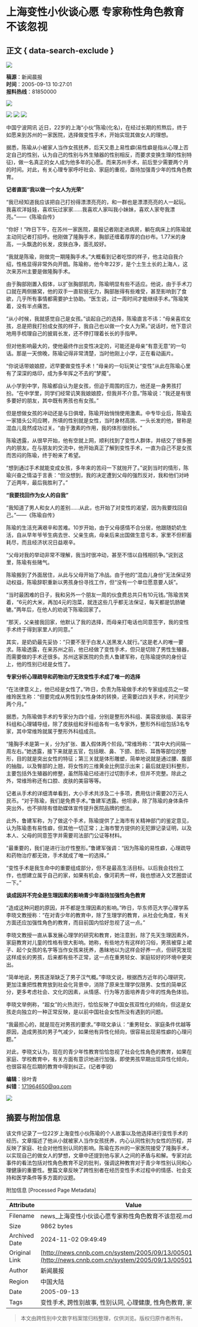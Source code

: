 # 上海变性小伙谈心愿 专家称性角色教育不该忽视

## 正文 { data-search-exclude }


![](http://news.cnnb.com.cn/packages/2015/images/1_2.jpg)

**稿源**：新闻晨报  
**时间**：2005-09-13 10:27:01  
**报料热线**：81850000

![](http://news.cnnb.com.cn/packages/2015/images/erweima.png)

![](http://news.cnnb.com.cn/packages/2015/images/1_14.jpg) ![](http://news.cnnb.com.cn/packages/2015/images/1_15.jpg) ![](http://news.cnnb.com.cn/packages/2015/images/1_16.png)

中国宁波网讯 近日，22岁的上海“小伙”陈瑜(化名)，在经过长期的煎熬后，终于如愿来到苏州的一家医院，选择做变性手术，开始实现其做女人的理想。

据悉，陈瑜从小被家人当作女孩抚养，后天又患上易性癖(易性癖是指从心理上否定自己的性别，认为自己的性别与外生殖器的性别相反，而要求变换生理的性别特征)，做一名真正的女人成为他多年的心愿。而来苏州手术，前后至少需要两个月的时间。对此，有关心理专家呼吁社会、家庭的重视，亟待加强青少年的性角色教育。

**记者直面“我以做一个女人为光荣”**

“我已经知道我应该把自己打扮得漂漂亮亮的，和一群也是漂漂亮亮的人一起玩。我喜欢洋娃娃，喜欢玩过家家……我喜欢人家叫我小妹妹，喜欢人家夸我漂亮。”——《陈瑜自传》

“你好！”昨日下午，在苏州一家医院，晨报记者刚走进病房，躺在病床上的陈瑜就主动同记者打招呼。他刚做了隆胸手术，胸部还缠着厚厚的白纱布。1.77米的身高，一头飘逸的长发，皮肤白净，面孔姣好。

“我就是陈瑜，刚做完一期隆胸手术。”大概看到记者吃惊的样子，他主动自我介绍，性格显得非常外向开朗。陈瑜称，他今年22岁，是个土生土长的上海人，这次来苏州主要是做隆胸手术。

由于胸部刚置入假体，以扩张胸部肌肉，陈瑜明显有些不适应。他说，由于手术刀口就在两侧腋窝，他的双手一直软弱无力，胸部胀得有些难受，甚至影响到了食欲，几乎所有事情都需要护士协助。“医生说，过一周时间才能继续手术。”陈瑜笑着，没有半点痛苦。

“从小时候，我就感觉自己是女孩。”谈起自己的选择，陈瑜直言不讳：“母亲喜欢女孩，总是把我打扮成女孩的样子，我自己也以做一个女人为荣。”说话时，他下意识地用手梳理自己的披肩长发，还不停打理着长长的手指甲。

但对他影响最大的，使他最终作出变性决定的，可能还是母亲“有意无意”的一句话。那是一天傍晚，陈瑜记得非常清楚，当时他刚上小学，正在看动画片。

“你说话带娘娘腔，迟早要做变性手术！”母亲的一句玩笑让“变性”从此在陈瑜心里有了深深的烙印，成为多年挥之不去的“梦魇”。

从小学到中学，陈瑜都自认为是女孩，但迫于周围的压力，他还是一身男孩打扮。“在中学里，同学们经常讥笑我娘娘腔，但我并不介意。”陈瑜说：“我还是有很多要好的朋友，其中既有男孩也有女孩。”

但是想做女孩的冲动还是与日俱增，陈瑜开始悄悄使用激素。中专毕业后，陈瑜去一家猎头公司应聘，所填的性别就是女性，当时身材高挑、一头长发的他，冒称是混血儿竟然成功过关。“由于激素的作用，我的体形很颀长。”

陈瑜透露，从很早开始，他有空就上网，顺利找到了变性人群体，并结交了很多圈内的朋友。在与朋友的交流中，他开始真正了解到变性手术，一直为自己不是女孩而苦闷的陈瑜，终于盼来了希望。

“想到通过手术就能变成女孩，多年来的苦闷一下就抛开了。”说到当时的情形，陈瑜兴奋之情溢于言表：“但没想到，我的决定遭到父母的强烈反对，我和他们对峙了近两年，最后我胜利了。”

**“我要找回作为女人的自我”**

“我知道了男人和女人的差别……从此，也开始了对变性的渴望，因为我要找回自己。”——《陈瑜自传》

陈瑜的生活充满艰辛和苦难。10岁开始，由于父母感情不合分居，他跟随奶奶生活，自从早年爷爷生病去世、父亲生病，母亲后来出国做生意亏本，家里不但积蓄耗尽，而且经济状况日益艰辛。

“父母对我的举动非常不理解，我当时很冲动，甚至不惜以自残相抗争。”说到这里，陈瑜有些赌气。

陈瑜搬到了外面居住，从此与父母开始了冷战。由于他的“混血儿身份”无法保证劳动权益，陈瑜辞职重新以男孩身份寻找工作，但“没有一个单位愿意要人妖”。

“当时最困难的日子，我和另外一个朋友一周的伙食费总共只有10元钱。”陈瑜苦笑着，“6元的大米，再加4元的泡菜，就连这些几乎都无法保证，每天都是饥肠辘辘。”两年后，在他人的劝说下陈瑜回家了。

“那天，父亲接我回家，他默认了我的选择，而母亲打电话也同意签字，我的变性手术终于得到家里人的同意。”

其实，是奶奶最先妥协：“只要不至于白发人送黑发人就行。”这是老人的唯一要求。陈瑜透露，在来苏州之前，他已经做了变性手术，但只是切除了男性生殖器，而需要做的手术还很多。苏州这家医院的负责人鲁建军称，在陈瑜提供的身份证上，他的性别已经是女性了。

**专家分析心理疏导和药物治疗无效变性手术成了唯一的选择**

“在法律意义上，他已经是女性了。”昨日，负责为陈瑜做手术的专家组成员之一常维玲医生称：“但要完成从男性到女性身体的转换，还需要过四关手术，时间至少两个月。”

据悉，为陈瑜做手术的专家分为四个组，分别是整形外科组、美容皮肤组、美容牙科组和心理辅导组，除了皮肤组和牙科组各有一名专家外，整形外科组包括3名专家，其中常维玲就属于整形外科组成员。

“隆胸手术是第一关，分为扩张、置入假体两个阶段。”常维玲称：“其中大约间隔一周左右。”她透露，接下来就是五官，包括眼、鼻、下颌、脸形、耳唇等部位的整形，目的就是突出女性的特征；第三关就是体形雕塑，简单地说就是通过腰、腹部的抽脂，以及臀部的上翘，将女性的三维黄金比例显示出来；最后就是妇科整形，主要包括外生殖器的修整，虽然陈瑜已经进行过切割手术，但并不完整。除此之外，常维玲称还有口腔、皮肤的美容等等。

记者从手术的详细清单看到，大小手术共涉及二十多项，费用估计需要20万元人民币。“对于陈瑜，我们是免费手术。”鲁建军透露。他坦承，除了陈瑜的身体条件突出外，也不排除有借助媒体宣传提升医院品牌的想法。

此外，鲁建军称，为了做这个手术，陈瑜提供了上海市有关精神部门的鉴定意见，认为陈瑜患有易性癖，但其他一切正常；上海市警方提供的无犯罪记录证明，以及本人、父母的同意签字并需要司法部门公证等材料。

“最重要的，我们是进行治疗性整形。”鲁建军强调：“因为陈瑜的易性癖，心理疏导和药物治疗都无效，手术就成了唯一的选择。”

“变性手术是我生命中的重要组成部分，但不是最高生活目标。以后我会找份工作，也想建立属于自己的家，如果有机会，像河莉秀一样，我也想进入文艺圈尝试一下。”

**谈成因并不完全是生理因素的影响青少年亟待加强性角色教育**

“造成这种问题的原因，并不都是生理因素的影响。”昨日，华东师范大学心理学系李晓文教授称：“在对青少年的教育中，除了生理学的教育，从社会化角度，有关方面还应加强性角色的教育，而目前国内恰好忽视了这一点。”

李晓文教授一直从事发展心理学的研究和教育，她注意到，除了先天生理因素外，家庭教育对儿童的性格有很大影响。她称，有些地方有这样的习俗，男孩被穿上裙子、起个女孩的名字等当作女孩来抚养，愚昧地以为这样会好养一点，但研究发现这样成长的男孩，后来都有些不正常，这一点在重男轻女、家庭较好的环境中更突出。

“简单地说，男孩逐渐缺乏了男子汉气概。”李晓文说，根据西方近年的心理研究，更加注重把性教育放到社会化背景中，消除了原来生理学仅限男、女性的简单区分，更多考虑社会、文化的因素，从情感、行为等方面培养青少年的性角色体验。

李晓文举例称，“超女”的火热流行，恰恰反映了中国女孩双性化的倾向，但这是女孩走向独立的一种正常反映，是以前中国社会女性所没有遇到的问题。

“我最担心的，就是现在对男孩的要求。”李晓文承认：“重男轻女、家庭条件优越等原因，造成男孩的男子气减少，如果他有异性化倾向，很容易出现易性癖的心理问题。”

对此，李晓文认为，现在的青少年性教育恰恰忽视了社会化性角色的教育，如果在家庭、学校教育中，有关方面有意识地进行加强，即使男孩早期出现异性化倾向，也很容易在后期的教育中得到纠正。(记者李锐)

**编辑**：徐叶青  
**纠错**：[171964650@qq.com](mailto:171964650@qq.com)

![](http://www.cnnb.com.cn/pic/0/04/21/41/4214177_806742.jpg)

## 摘要与附加信息

<!-- tcd_abstract -->
该文件记录了一位22岁上海变性小伙陈瑜的个人故事以及他选择进行变性手术的经历。文章描述了他从小就被家人当作女孩抚养，内心认同性别为女性的历程，并反映了家庭、社会对他性别认同的影响。陈瑜在苏州的一家医院接受了隆胸手术，以实现自己的做女人的梦想，文章中还提到他与家人之间的矛盾与和解。专家对此事件的看法包括对性角色教育不足的批判，强调这种教育对于青少年性别认同和心理健康的重要性。整篇文章反映了跨性别者在经历变性手术过程中的情感、社会支持和医学条件等多方面的议题。
<!-- tcd_abstract_end -->

附加信息 [Processed Page Metadata]

| Attribute       | Value                                  |
|-----------------|----------------------------------------|
| Filename        | news_上海变性小伙谈心愿专家称性角色教育不该忽视.md                             |
| Size            | 9862 bytes                           |
| Archived Date   | 2024-11-02 09:49:49                             |
| Original Link   | [http://news.cnnb.com.cn/system/2005/09/13/005018082.shtml](http://news.cnnb.com.cn/system/2005/09/13/005018082.shtml)                       |
| Author          | 新闻晨报                               |
| Region          | 中国大陆                               |
| Date            | 2005-09-13                                 |
| Tags            | 变性手术, 跨性别故事, 性别认同, 心理健康, 性角色教育, 家庭影响                                 |
>
> 本文由跨性别中文数字档案馆归档整理，仅供浏览。版权归原作者所有。
>